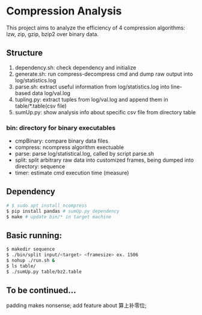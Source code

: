 # Compression Analysis
This project aims to analyze the efficiency of 4 compression algorithms: lzw, zip, gzip, bzip2 over binary data.

## Structure
1. dependency.sh: check dependency and initialize  
2. generate.sh: run compress-decompress cmd and dump raw output into log/statistics.log  
3. parse.sh: extract useful information from log/statistics.log into line-based data log/val.log  
4. tupling.py: extract tuples from log/val.log and append them in table/\*.table(csv file)  
5. sumUp.py: show analysis info about specific csv file from directory table  

### bin: directory for binary executables
* cmpBinary: compare binary data files
* compress: ncompress algorithm exectuable
* parse: parse log/statistical.log, called by script parse.sh
* split: split arbitrary raw data into customized frames, being dumped into directory: sequence
* timer: estimate cmd execution time (measure)

## Dependency
```bash
# $ sudo apt install ncompress 
$ pip install pandas # sumUp.py dependency
$ make # update bin/* in target machine
```

## Basic running:

```bash
$ makedir sequence
$ ./bin/split input/<target> <framesize> ex. 1506
$ nohup ./run.sh & 
$ ls table/
$ ./sumUp.py table/bz2.table
```

## To be continued...
padding makes nonsense;
add feature about 算上补零位;
